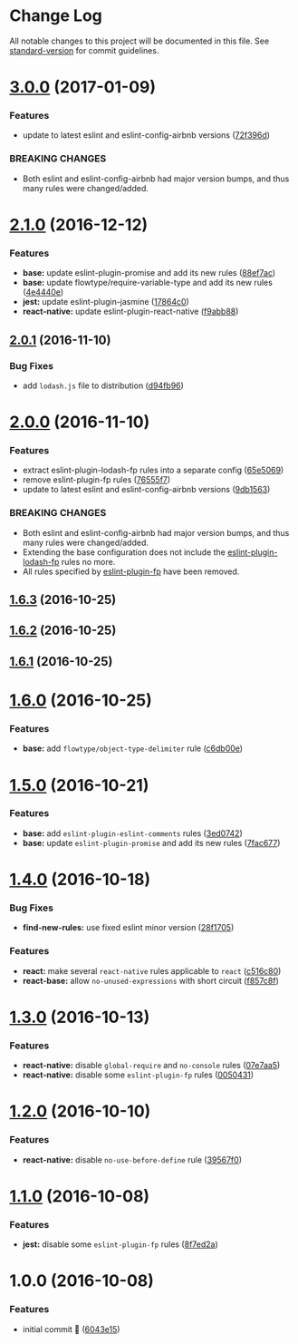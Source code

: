# Change Log

All notable changes to this project will be documented in this file. See [standard-version](https://github.com/conventional-changelog/standard-version) for commit guidelines.

<a name="3.0.0"></a>
# [3.0.0](https://github.com/anvilabs/eslint-config-anvilabs/compare/v2.1.0...v3.0.0) (2017-01-09)


### Features

* update to latest eslint and eslint-config-airbnb versions ([72f396d](https://github.com/anvilabs/eslint-config-anvilabs/commit/72f396d))


### BREAKING CHANGES

* Both eslint and eslint-config-airbnb had major version bumps, and thus many rules were changed/added.



<a name="2.1.0"></a>
# [2.1.0](https://github.com/anvilabs/eslint-config-anvilabs/compare/v2.0.1...v2.1.0) (2016-12-12)


### Features

* **base:** update eslint-plugin-promise and add its new rules ([88ef7ac](https://github.com/anvilabs/eslint-config-anvilabs/commit/88ef7ac))
* **base:** update flowtype/require-variable-type and add its new rules ([4e4440e](https://github.com/anvilabs/eslint-config-anvilabs/commit/4e4440e))
* **jest:** update eslint-plugin-jasmine ([17864c0](https://github.com/anvilabs/eslint-config-anvilabs/commit/17864c0))
* **react-native:** update eslint-plugin-react-native ([f9abb88](https://github.com/anvilabs/eslint-config-anvilabs/commit/f9abb88))



<a name="2.0.1"></a>
## [2.0.1](https://github.com/anvilabs/eslint-config-anvilabs/compare/v2.0.0...v2.0.1) (2016-11-10)


### Bug Fixes

* add `lodash.js` file to distribution ([d94fb96](https://github.com/anvilabs/eslint-config-anvilabs/commit/d94fb96))



<a name="2.0.0"></a>
# [2.0.0](https://github.com/anvilabs/eslint-config-anvilabs/compare/v1.6.3...v2.0.0) (2016-11-10)


### Features

* extract eslint-plugin-lodash-fp rules into a separate config ([65e5069](https://github.com/anvilabs/eslint-config-anvilabs/commit/65e5069))
* remove eslint-plugin-fp rules ([76555f7](https://github.com/anvilabs/eslint-config-anvilabs/commit/76555f7))
* update to latest eslint and eslint-config-airbnb versions ([9db1563](https://github.com/anvilabs/eslint-config-anvilabs/commit/9db1563))


### BREAKING CHANGES

* Both eslint and eslint-config-airbnb had major version bumps, and thus many rules were changed/added.
* Extending the base configuration does not include the [eslint-plugin-lodash-fp](https://github.com/jfmengels/eslint-plugin-lodash-fp) rules no more.
* All rules specified by [eslint-plugin-fp](https://github.com/jfmengels/eslint-plugin-lodash-fp) have been removed.



<a name="1.6.3"></a>
## [1.6.3](https://github.com/anvilabs/eslint-config-anvilabs/compare/v1.6.2...v1.6.3) (2016-10-25)



<a name="1.6.2"></a>
## [1.6.2](https://github.com/anvilabs/eslint-config-anvilabs/compare/v1.6.1...v1.6.2) (2016-10-25)



<a name="1.6.1"></a>
## [1.6.1](https://github.com/anvilabs/eslint-config-anvilabs/compare/v1.6.0...v1.6.1) (2016-10-25)



<a name="1.6.0"></a>
# [1.6.0](https://github.com/anvilabs/eslint-config-anvilabs/compare/v1.5.0...v1.6.0) (2016-10-25)


### Features

* **base:** add `flowtype/object-type-delimiter` rule ([c6db00e](https://github.com/anvilabs/eslint-config-anvilabs/commit/c6db00e))



<a name="1.5.0"></a>
# [1.5.0](https://github.com/anvilabs/eslint-config-anvilabs/compare/v1.4.0...v1.5.0) (2016-10-21)


### Features

* **base:** add `eslint-plugin-eslint-comments` rules ([3ed0742](https://github.com/anvilabs/eslint-config-anvilabs/commit/3ed0742))
* **base:** update `eslint-plugin-promise` and add its new rules ([7fac677](https://github.com/anvilabs/eslint-config-anvilabs/commit/7fac677))



<a name="1.4.0"></a>
# [1.4.0](https://github.com/anvilabs/eslint-config-anvilabs/compare/v1.3.0...v1.4.0) (2016-10-18)


### Bug Fixes

* **find-new-rules:** use fixed eslint minor version ([28f1705](https://github.com/anvilabs/eslint-config-anvilabs/commit/28f1705))


### Features

* **react:** make several `react-native` rules applicable to `react` ([c516c80](https://github.com/anvilabs/eslint-config-anvilabs/commit/c516c80))
* **react-base:** allow `no-unused-expressions` with short circuit ([f857c8f](https://github.com/anvilabs/eslint-config-anvilabs/commit/f857c8f))



<a name="1.3.0"></a>
# [1.3.0](https://github.com/anvilabs/eslint-config-anvilabs/compare/v1.2.0...v1.3.0) (2016-10-13)


### Features

* **react-native:** disable `global-require` and `no-console` rules ([07e7aa5](https://github.com/anvilabs/eslint-config-anvilabs/commit/07e7aa5))
* **react-native:** disable some `eslint-plugin-fp` rules ([0050431](https://github.com/anvilabs/eslint-config-anvilabs/commit/0050431))



<a name="1.2.0"></a>
# [1.2.0](https://github.com/anvilabs/eslint-config-anvilabs/compare/v1.1.0...v1.2.0) (2016-10-10)


### Features

* **react-native:** disable `no-use-before-define` rule ([39567f0](https://github.com/anvilabs/eslint-config-anvilabs/commit/39567f0))



<a name="1.1.0"></a>
# [1.1.0](https://github.com/anvilabs/eslint-config-anvilabs/compare/v1.0.0...v1.1.0) (2016-10-08)


### Features

* **jest:** disable some `eslint-plugin-fp` rules ([8f7ed2a](https://github.com/anvilabs/eslint-config-anvilabs/commit/8f7ed2a))



<a name="1.0.0"></a>
# 1.0.0 (2016-10-08)


### Features

* initial commit 🐣 ([6043e15](https://github.com/anvilabs/eslint-config-anvilabs/commit/6043e15))
